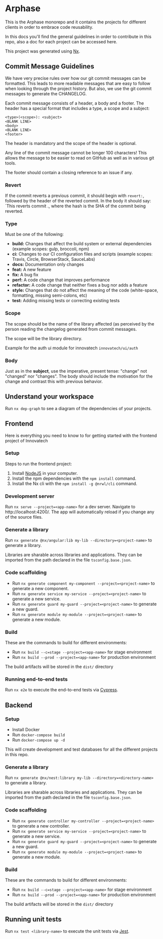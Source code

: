 # Arphase

This is the Arphase monorepo and it contains the projects for different clients in order to embrace code reusability.

In this docs you'll find the general guidelines in order to contribute in this repo, also a doc for each project can be accessed here.

This project was generated using [Nx](https://nx.dev).

## Commit Message Guidelines

We have very precise rules over how our git commit messages can be formatted. This leads to more
readable messages that are easy to follow when looking through the project history. But also, we use
the git commit messages to generate the CHANGELOG.

Each commit message consists of a header, a body and a footer. The header has a special format that
includes a type, a scope and a subject:

```
<type>(<scope>): <subject>
<BLANK LINE>
<body>
<BLANK LINE>
<footer>
```

The header is mandatory and the scope of the header is optional.

Any line of the commit message cannot be longer 100 characters! This allows the message to be easier
to read on GitHub as well as in various git tools.

The footer should contain a closing reference to an issue if any.

### Revert

If the commit reverts a previous commit, it should begin with `revert:`, followed by the header of
the reverted commit. In the body it should say: `This reverts commit <hash>., where the hash is the
SHA of the commit being reverted.

### Type

Must be one of the following:

- **build:** Changes that affect the build system or external dependencies (example scopes: gulp,
  broccoli, npm)
- **ci:** Changes to our CI configuration files and scripts (example scopes: Travis, Circle,
  BrowserStack, SauceLabs)
- **docs:** Documentation only changes
- **feat:** A new feature
- **fix:** A bug fix
- **perf:** A code change that improves performance
- **refactor:** A code change that neither fixes a bug nor adds a feature
- **style:** Changes that do not affect the meaning of the code (white-space, formatting, missing
  semi-colons, etc)
- **test:** Adding missing tests or correcting existing tests

### Scope

The scope should be the name of the library affected (as perceived by the person reading the
changelog generated from commit messages.

The scope will be the library directory.

Example for the auth ui module for innovatech `innovatech/ui/auth`

### Body

Just as in the **subject**, use the imperative, present tense: "change" not "changed" nor "changes".
The body should include the motivation for the change and contrast this with previous behavior.

## Understand your workspace

Run `nx dep-graph` to see a diagram of the dependencies of your projects.

## Frontend

Here is everything you need to know to for getting started with the frontend project of Innovatech

### Setup

Steps to run the frontend project:

1. Install [NodeJS](https://nodejs.dev) in your computer.
2. Install the npm dependencies with the `npm install` command.
3. Install the Nx cli with the `npm install -g @nrwl/cli` command.

### Development server

Run `nx serve --project=<app-name>` for a dev server. Navigate to http://localhost:4200/. The app will automatically reload if you change any of the source files.

### Generate a library

Run `nx generate @nx/angular:lib my-lib --directory=<project-name>` to generate a library.

Libraries are sharable across libraries and applications. They can be imported from the path declared in the file `tsconfig.base.json`.

### Code scaffolding

- Run `nx generate component my-component --project=<project-name>` to generate a new component.
- Run `nx generate service my-service --project=<project-name>` to generate a new service.
- Run `nx generate guard my-guard --project=<project-name>` to generate a new guard.
- Run `nx generate module my-module --project=<project-name>` to generate a new module.

### Build

These are the commands to build for different environments:

- Run `nx build --c=stage --project=<app-name>` for stage environment
- Run `nx build --prod --project=<app-name>` for production environment

The build artifacts will be stored in the `dist/` directory

### Running end-to-end tests

Run `nx e2e` to execute the end-to-end tests via [Cypress](https://www.cypress.io).

## Backend

### Setup

- Install Docker
- Run `docker-compose build`
- Run `docker-compose up -d`

This will create development and test databases for all the different projects in this repo.

### Generate a library

Run `nx generate @nx/nest:library my-lib --directory=<directory-name>` to generate a library.

Libraries are sharable across libraries and applications. They can be imported from the path declared in the file `tsconfig.base.json`.

### Code scaffolding

- Run `nx generate controller my-controller --project=<project-name>` to generate a new controller.
- Run `nx generate service my-service --project=<project-name>` to generate a new service.
- Run `nx generate guard my-guard --project=<project-name>` to generate a new guard.
- Run `nx generate module my-module --project=<project-name>` to generate a new module.

### Build

These are the commands to build for different environments:

- Run `nx build --c=stage --project=<app-name>` for stage environment
- Run `nx build --prod --project=<app-name>` for production environment

The build artifacts will be stored in the `dist/` directory

## Running unit tests

Run `nx test <library-name>` to execute the unit tests via [Jest](https://jestjs.io).

